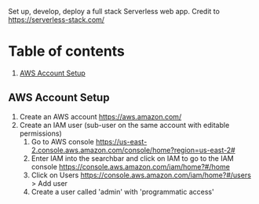 Set up, develop, deploy a full stack Serverless web app. Credit to https://serverless-stack.com/

# Table of contents
1. [AWS Account Setup](#prereqs)

## AWS Account Setup <a name="prereqs"></a>
1. Create an AWS account https://aws.amazon.com/
1. Create an IAM user (sub-user on the same account with editable permissions)
    1. Go to AWS console https://us-east-2.console.aws.amazon.com/console/home?region=us-east-2#
    2. Enter IAM into the searchbar and click on IAM to go to the IAM console https://console.aws.amazon.com/iam/home?#/home
    3. Click on Users https://console.aws.amazon.com/iam/home?#/users > Add user
    4. Create a user called 'admin' with 'programmatic access'